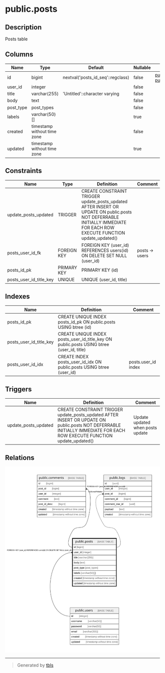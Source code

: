 # public.posts

## Description

Posts table

## Columns

| Name | Type | Default | Nullable | Children | Parents | Comment |
| ---- | ---- | ------- | -------- | -------- | ------- | ------- |
| id | bigint | nextval('posts_id_seq'::regclass) | false | [public.comments](public.comments.md) [public.logs](public.logs.md) |  |  |
| user_id | integer |  | false |  | [public.users](public.users.md) |  |
| title | varchar(255) | 'Untitled'::character varying | false |  |  |  |
| body | text |  | false |  |  | post body |
| post_type | post_types |  | false |  |  | public/private/draft |
| labels | varchar(50)[] |  | true |  |  |  |
| created | timestamp without time zone |  | false |  |  |  |
| updated | timestamp without time zone |  | true |  |  |  |

## Constraints

| Name | Type | Definition | Comment |
| ---- | ---- | ---------- | ------- |
| update_posts_updated | TRIGGER | CREATE CONSTRAINT TRIGGER update_posts_updated AFTER INSERT OR UPDATE ON public.posts NOT DEFERRABLE INITIALLY IMMEDIATE FOR EACH ROW EXECUTE FUNCTION update_updated() |  |
| posts_user_id_fk | FOREIGN KEY | FOREIGN KEY (user_id) REFERENCES users(id) ON DELETE SET NULL (user_id) | posts -> users |
| posts_id_pk | PRIMARY KEY | PRIMARY KEY (id) |  |
| posts_user_id_title_key | UNIQUE | UNIQUE (user_id, title) |  |

## Indexes

| Name | Definition | Comment |
| ---- | ---------- | ------- |
| posts_id_pk | CREATE UNIQUE INDEX posts_id_pk ON public.posts USING btree (id) |  |
| posts_user_id_title_key | CREATE UNIQUE INDEX posts_user_id_title_key ON public.posts USING btree (user_id, title) |  |
| posts_user_id_idx | CREATE INDEX posts_user_id_idx ON public.posts USING btree (user_id) | posts.user_id index |

## Triggers

| Name | Definition | Comment |
| ---- | ---------- | ------- |
| update_posts_updated | CREATE CONSTRAINT TRIGGER update_posts_updated AFTER INSERT OR UPDATE ON public.posts NOT DEFERRABLE INITIALLY IMMEDIATE FOR EACH ROW EXECUTE FUNCTION update_updated() | Update updated when posts update |

## Relations

![er](public.posts.svg)

---

> Generated by [tbls](https://github.com/k1LoW/tbls)
